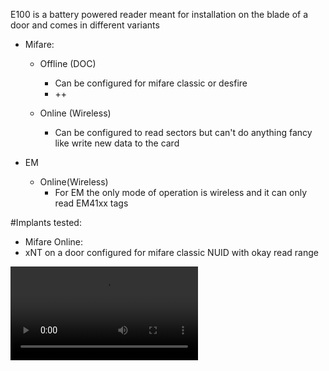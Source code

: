 E100 is a battery powered reader meant for installation on the blade of a door and comes in different variants

* Mifare:
  * Offline (DOC)
    * Can be configured for mifare classic or desfire
    * ++
    
  * Online (Wireless)
    * Can be configured to read sectors but can't do anything fancy like write new data to the card
  
* EM
  * Online(Wireless)
    * For EM the only mode of operation is wireless and it can only read EM41xx tags
    
    
#Implants tested:
  * Mifare Online: 
   * xNT on a door configured for mifare classic NUID with okay read range

![e100 opened with xNT](https://github.com/micsen/AccessControlReaders/blob/4afbfad419e94c0c367bfb745e2680f572f4f7b5/AssaAbloy/Aperio/E100/e100%20Unlock%20with%20xNT%20implant.mp4?raw=true)
